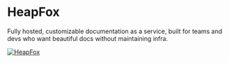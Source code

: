 # HeapFox

Fully hosted, customizable documentation as a service, built for teams and devs who want beautiful docs without maintaining infra.

[![HeapFox](https://github.com/user-attachments/assets/c8cf53db-1764-41c2-a539-3dde26439b98)](https://heapfox.com)
